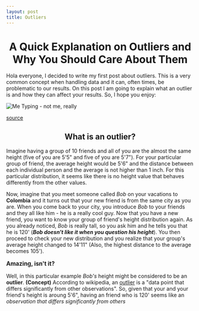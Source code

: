 ```yaml
---
layout: post
title: Outliers
---
```


<h1 style="font-size:200%;text-align:center">A Quick Explanation on Outliers and Why You Should Care About Them</h1>

Hola everyone, I decided to write my first post about outliers. This is a very common concept when handling data and it can, often times, be problematic to our results. On this post I am going to explain what an outlier is and how they can affect your results. So, I hope you enjoy: 

<img src="https://i.makeagif.com/media/8-18-2017/S_jkMJ.gif" alt="Me Typing - not me, really" style="align=middle;">

[source](https://i.makeagif.com/media/8-18-2017/S_jkMJ.gif)

<h2 style="text-align:center">What is an outlier?</h2>

Imagine having a group of 10 friends and all of you are the almost the same height (five of you are 5'5" and five of you are 5'7"). For your particular group of friend, the average height would be 5'6" and the distance between each individual person and the average is not higher than 1 inch. For this particular distribution, it seems like there is no height value that behaves differently from the other values.

Now, imagine that you meet someone called _Bob_ on your vacations to <b>Colombia</b> and it turns out that your new friend is from the same city as you are. When you come back to your city, you introduce _Bob_ to your friends and they all like him - he is a really cool guy. Now that you have a new friend, you want to know your group of friend's height distribution again. As you already noticed, _Bob_ is really tall, so you ask him and he tells you that he is 120' (<i><b>Bob doesn't like it when you question his height</b></i>). You then proceed to check your new distribution and you realize that your group's average height changed to 14'11" (Also, the highest distance to the average becomes 105').

<p style="font-size:110%;"><b>Amazing, isn't it?</b></p>

Well, in this particular example _Bob's_ height might be considered to be an <b>outlier</b>. <b>(Concept)</b> According to wikipedia, an [outlier](https://en.wikipedia.org/wiki/Outlier) is a "data point that differs significantly from other observations". So, given that your and your friend's height is aroung 5'6", having an friend who is 120' seems like an _observation that differs significantly from others_








